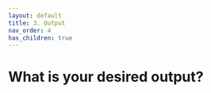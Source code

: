 ```yaml
---
layout: default
title: 3. Output
nav_order: 4
has_children: true
---
```


# What is your desired output?

